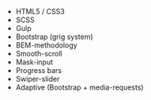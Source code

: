 - HTML5 / CSS3
- SCSS
- Gulp
- Bootstrap (grig system)
- BEM-methodology
- Smooth-scroll
- Mask-input
- Progress bars
- Swiper-slider
- Adaptive (Bootstrap + media-requests)
